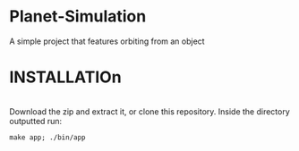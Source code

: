 # Planet-Simulation
A simple project that features orbiting from an object

# INSTALLATIOn
<br> Download the zip and extract it, or clone this repository. Inside the directory outputted run:
```
make app; ./bin/app
```
